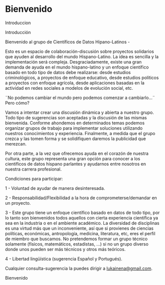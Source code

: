 # Bienvenido
Introduccion

Introducción

Bienvenido al grupo de Científicos de Datos Hipano-Latinos - 

Esto es un espacio de colaboración-discusión sobre proyectos solidarios que ayuden al desarrollo del mundo Hispano-Latino. La idea es sencilla y la implementación será compleja. Desgraciadamente, existe una gran demanda de ayuda en el mundo hispano-latino y un enfoque científico basado en todo tipo de datos debe realizarse: desde estudios criminológicos, a proyectos de enfoque educativo, desde estudios políticos a proyectos con enfoque agrícola, desde aplicaciones basadas en la actividad en redes sociales a modelos de evolución social, etc. 

¨No podemos cambiar el mundo pero podemos comenzar a cambiarlo...¨ Pero cómo? 

Vamos a intentar crear una discusión dinámica y abierta a nuestro grupo. Todo tipo de sugerencias son aceptadas y la discusión de las mismas bienvenida. Conforme ahondemos en determinados temas podemos organizar grupos de trabajo para implementar soluciones utilizando nuestros conocimientos y experiencia. Finalmente, a medida que el grupo crezca y las tomen forma y se solidifiquen daremos la publicidad que merezcan. 

Por otra parte, a la vez que ofrecemos ayuda en el corazón de nuestra cultura, este grupo representa una gran opción para conocer a los científicos de datos hispano parlantes y ayudarnos entre nosotros en nuestra carrera profesional. 

Condiciones para participar: 

1 - Voluntad de ayudar de manera desinteresada. 

2 - Responsabilidad/Flexibilidad a la hora de comprometerse/demandar en un proyecto. 

3 - Este grupo tiene un enfoque científico basado en datos de todo tipo, por lo tanto son bienvenidos todos aquellos con cierta experiencia científica ya sea en la industria o en el ambiente académico. La diversidad de disciplinas es una virtud más que un inconveniente, así que si provienes de ciencias políticas, económicas, antropología, medicina, literatura, etc, eres el perfil de miembro que buscamos. No pretendemos formar un grupo técnico solamente (físicos, matemáticos, estadistas, ...) si no un grupo diverso donde unos pueden ser más técnicos y otros más teóricos. 

4 - Libertad lingüística (sugerencia Español y Portugués). 

Cualquier consulta-sugerencia la puedes dirigir a lukainena@gmail.com. 

Bienvenido
